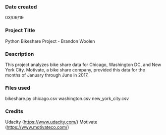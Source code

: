 ### Date created
03/09/19

### Project Title
Python Bikeshare Project - Brandon Woolen

### Description
This project analyzes bike share data for Chicago, Washington DC, and New York City.  Motivate, a bike share company, 
provided this data for the months of January through June in 2017.

### Files used
bikeshare.py
chicago.csv
washington.csv
new_york_city.csv

### Credits
Udacity (https://www.udacity.com/)
Motivate (https://www.motivateco.com/)

